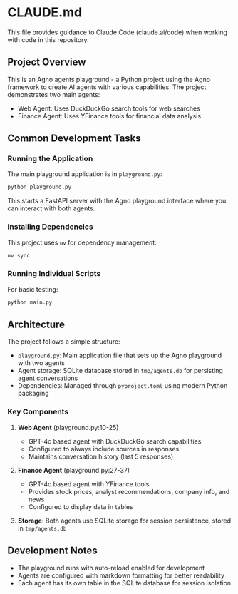 # CLAUDE.md

This file provides guidance to Claude Code (claude.ai/code) when working with code in this repository.

## Project Overview

This is an Agno agents playground - a Python project using the Agno framework to create AI agents with various capabilities. The project demonstrates two main agents:
- Web Agent: Uses DuckDuckGo search tools for web searches
- Finance Agent: Uses YFinance tools for financial data analysis

## Common Development Tasks

### Running the Application

The main playground application is in `playground.py`:
```bash
python playground.py
```

This starts a FastAPI server with the Agno playground interface where you can interact with both agents.

### Installing Dependencies

This project uses `uv` for dependency management:
```bash
uv sync
```

### Running Individual Scripts

For basic testing:
```bash
python main.py
```

## Architecture

The project follows a simple structure:
- `playground.py`: Main application file that sets up the Agno playground with two agents
- Agent storage: SQLite database stored in `tmp/agents.db` for persisting agent conversations
- Dependencies: Managed through `pyproject.toml` using modern Python packaging

### Key Components

1. **Web Agent** (playground.py:10-25)
   - GPT-4o based agent with DuckDuckGo search capabilities
   - Configured to always include sources in responses
   - Maintains conversation history (last 5 responses)

2. **Finance Agent** (playground.py:27-37)
   - GPT-4o based agent with YFinance tools
   - Provides stock prices, analyst recommendations, company info, and news
   - Configured to display data in tables

3. **Storage**: Both agents use SQLite storage for session persistence, stored in `tmp/agents.db`

## Development Notes

- The playground runs with auto-reload enabled for development
- Agents are configured with markdown formatting for better readability
- Each agent has its own table in the SQLite database for session isolation